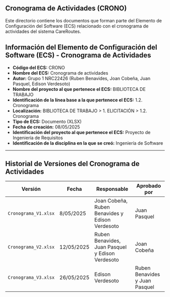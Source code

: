 ## Cronograma de Actividades (CRONO)
Este directorio contiene los documentos que forman parte del Elemento de Configuración del Software (ECS) relacionado con el cronograma de actividades del sistema CareRoutes.
## Información del Elemento de Configuración del Software (ECS) - Cronograma de Actividades

* **Código del ECS:** CRONO
* **Nombre del ECS:** Cronograma de actividades
* **Autor:** Grupo 1 NRC22426 (Ruben Benavides, Joan Cobeña, Juan Pasquel, Edison Verdesoto)
* **Nombre del proyecto al que pertenece el ECS:** BIBLIOTECA DE TRABAJO
* **Identificación de la línea base a la que pertenece el ECS:** 1.2. Cronograma
* **Localización:** BIBLIOTECA DE TRABAJO > 1. ELICITACIÓN > 1.2. Cronograma
* **Tipo de ECS:** Documento (XLSX)
* **Fecha de creación:** 08/05/2025
* **Identificación del proyecto al que pertenece el ECS:** Proyecto de Ingeniería de Requisitos
* **Identificación de la disciplina en la que se creó:** Ingeniería de Software

---

## Historial de Versiones del Cronograma de Actividades

| Versión           | Fecha       | Responsable       | Aprobado por                         |
|------------------|-------------|-------------------|--------------------------------------|
| `Cronograma_V1.xlsx` | 8/05/2025  | Joan Cobeña, Ruben Benavides y Edison Verdesoto    | Juan Pasquel                      |
| `Cronograma_V2.xlsx` | 12/05/2025  | Ruben Benavides, Juan Pasquel y Edison Verdesoto     | Joan Cobeña     |
| `Cronograma_V3.xlsx` | 26/05/2025  | Edison Verdesoto     | Ruben Benavides y Juan Pasquel     |
